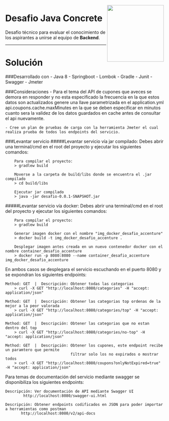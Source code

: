 <a href="https://concrete.com.br/"><img src=".github/concrete_symbol.png" width="180px" align="right" /></a>

# Desafio Java Concrete

Desafio técnico para evaluar el conocimiento de los aspirantes a unirse al equipo de **Backend**.

---
# Solución

###Desarrollado con
    - Java 8
    - Springboot
    - Lombok
    - Gradle
    - Junit
    - Swagger
    - Jmeter

###Consideraciones
    - Para el tema del API de cupones que aveces se demora en responder y no esta especificado la frecuencia en la
      que estos datos son actualizados genere una llave parametrizada en el application.yml api.coupons.cache.maxMinutes
      en la que se deben especificar en minutos cuanto sera la validez de los datos guardados en cache antes de consultar
      el api nuevamente.
      
    - Cree un plan de pruebas de carga con la herramienta Jmeter el cual realiza prueba de todos los endpoints del servicio.

###Levantar servicio
#####Levantar servicio vía jar compilado:
    Debes abrir una terminal/cmd en el root del proyecto y ejecutar los siguientes comandos:
        
        Para compilar el proyecto:
        > gradlew build
        
        Moverse a la carpeta de build/libs donde se encuentra el .jar compilado
        > cd build/libs
        
        Ejecutar jar compilado
        > java -jar desafio-0.0.1-SNAPSHOT.jar

#####Levantar servicio vía docker:
    Debes abrir una terminal/cmd en el root del proyecto y ejecutar los siguientes comandos:
        
        Para compilar el proyecto:
        > gradlew build
        
        Generar imagen docker con el nombre "img_docker_desafio_accenture"
        > docker build -t img_docker_desafio_accenture .
        
        Desplegar imagen antes creada en un nuevo contenedor docker con el nombre container_desafio_accenture       
        > docker run -p 8080:8080 --name container_desafio_accenture img_docker_desafio_accenture


En ambos casos se desplegara el servicio escuchando en el puerto 8080 y se expondran los siguientes endpoints:

    Method: GET  |  Descripción: Obtener todas las categorias
        > curl -X GET "http://localhost:8080/categories" -H "accept: application/json"
        
    Method: GET  |  Descripción: Obtener las categorias top ordenas de la mejor a la peor valorada
        > curl -X GET "http://localhost:8080/categories/top" -H "accept: application/json"
            
    Method: GET  |  Descripción: Obtener las categorias que no estan dentro del top
        > curl -X GET "http://localhost:8080/categories/no-top" -H "accept: application/json"
        
    Method: GET  |  Descripción: Obtener los cupones, este endpoint recibe un paramtero que permite 
                                 filtrar solo los no expirados o mostrar todos
        > curl -X GET "http://localhost:8080/coupons?onlyNotExpired=true" -H "accept: application/json"

Para temas de documentación del servicio mediante swagger se disponibiliza los siguientes endpoints:
    
    Descripción: Ver documentación de API mediante Swagger UI
            http://localhost:8080/swagger-ui.html
            
    Descripción: Obtener endpoints codificados en JSON para poder importar a herramientas como postman
           http://localhost:8080/v2/api-docs
         